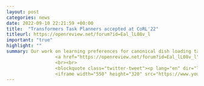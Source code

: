 ```yaml
---
layout: post
categories: news
date: 2022-09-10 22:21:59 +00:00
title:  "Transformers Task Planners accepted at CoRL'22"
titleurl: https://openreview.net/forum?id=Eal_lL08v_l
important: "true"
highlight: ""
summary: Our work on learning preferences for canonical dish loading task using 
                  <a href="https://openreview.net/forum?id=Eal_lL08v_l">Transformers Task Planner</a> is accepted at <a href="https://corl2022.org/">CoRL 2022</a>. Read more <a href='https://twitter.com/viddivj/status/1603161666325446657'>here</a>. 
                  <br><br> 
                  <blockquote class="twitter-tweet"><p lang="en" dir="ltr">(1/5) Every home is different, and every person likes things done in their particular way. Therefore, home robots of the future need to both reason about the sequential nature of day-to-day tasks and generalize to user&#39;s preferences.</p>&mdash; Vidhi Jain (@viddivj) <a href="https://twitter.com/viddivj/status/1603161666325446657?ref_src=twsrc%5Etfw">December 14, 2022</a></blockquote> <script async src="https://platform.twitter.com/widgets.js" charset="utf-8"></script>
                  <iframe width="550" height="320" src="https://www.youtube.com/embed/ivLdlMQekME?start=4" title="YouTube video player" frameborder="0" allow="accelerometer; autoplay; clipboard-write; encrypted-media; gyroscope; picture-in-picture" allowfullscreen></iframe>
---
```

